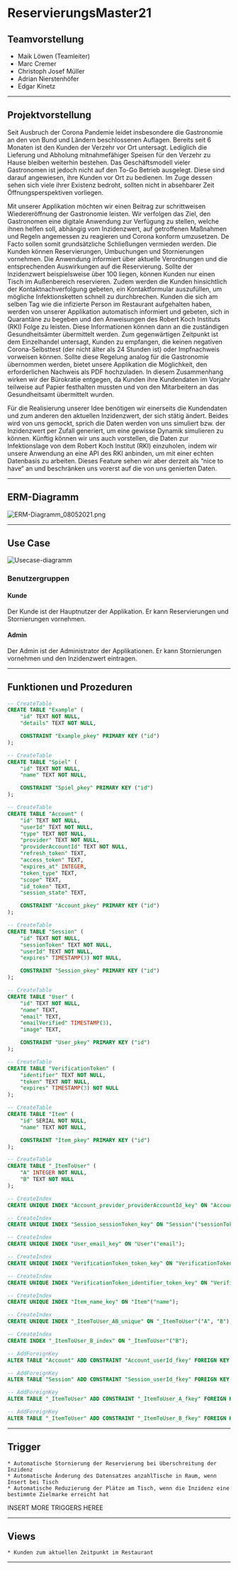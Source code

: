 # ReservierungsMaster21

## Teamvorstellung

* Maik Löwen (Teamleiter)
* Marc Cremer
* Christoph Josef Müller
* Adrian Nierstenhöfer
* Edgar Kinetz

---

## Projektvorstellung

Seit Ausbruch der Corona Pandemie leidet insbesondere die Gastronomie an den von Bund und Ländern beschlossenen Auflagen. Bereits seit 6 Monaten ist den Kunden der Verzehr vor Ort untersagt. Lediglich die Lieferung und Abholung mitnahmefähiger Speisen für den Verzehr zu Hause bleiben weiterhin bestehen. Das Geschäftsmodell vieler Gastronomen ist jedoch nicht auf den To-Go Betrieb ausgelegt. Diese sind darauf angewiesen, ihre Kunden vor Ort zu bedienen. Im Zuge dessen sehen sich viele ihrer Existenz bedroht, sollten nicht in absehbarer Zeit Öffnungsperspektiven vorliegen.

Mit unserer Applikation möchten wir einen Beitrag zur schrittweisen Wiedereröffnung der Gastronomie leisten. Wir verfolgen das Ziel, den Gastronomen eine digitale Anwendung zur Verfügung zu stellen, welche ihnen helfen soll, abhängig vom Inzidenzwert, auf getroffenen Maßnahmen und Regeln angemessen zu reagieren und Corona konform umzusetzen. De Facto sollen somit grundsätzliche Schließungen vermieden werden. Die Kunden können Reservierungen, Umbuchungen und Stornierungen vornehmen. Die Anwendung informiert über aktuelle Verordnungen und die entsprechenden Auswirkungen auf die Reservierung. Sollte der Inzidenzwert beispielsweise über 100 liegen, können Kunden nur einen Tisch im Außenbereich reservieren. Zudem werden die Kunden hinsichtlich der Kontaktnachverfolgung gebeten, ein Kontaktformular auszufüllen, um mögliche Infektionsketten schnell zu durchbrechen. Kunden die sich am selben Tag wie die infizierte Person im Restaurant aufgehalten haben, werden von unserer Applikation automatisch informiert und gebeten, sich in Quarantäne zu begeben und den Anweisungen des Robert Koch Instituts (RKI) Folge zu leisten. Diese Informationen können dann an die zuständigen Gesundheitsämter übermittelt werden. Zum gegenwärtigen Zeitpunkt ist dem Einzelhandel untersagt, Kunden zu empfangen, die keinen negativen Corona-Selbsttest (der nicht älter als 24 Stunden ist) oder Impfnachweis vorweisen können. Sollte diese Regelung analog für die Gastronomie übernommen werden, bietet unsere Applikation die Möglichkeit, den erforderlichen Nachweis als PDF hochzuladen. In diesem Zusammenhang wirken wir der Bürokratie entgegen, da Kunden ihre Kundendaten im Vorjahr teilweise auf Papier festhalten mussten und von den Mitarbeitern an das Gesundheitsamt übermittelt wurden.

Für die Realisierung unserer Idee benötigen wir einerseits die Kundendaten und zum anderen den aktuellen Inzidenzwert, der sich stätig ändert. Beides wird von uns gemockt, sprich die Daten werden von uns simuliert bzw. der Inzidenzwert per Zufall generiert, um eine gewisse Dynamik simulieren zu können. Künftig können wir uns auch vorstellen, die Daten zur Infektionslage von dem Robert Koch Institut (RKI) einzuholen, indem wir unsere Anwendung an eine API des RKI anbinden, um mit einer echten Datenbasis zu arbeiten. Dieses Feature sehen wir aber derzeit als “nice to have“ an und beschränken uns vorerst auf die von uns genierten Daten.

---

## ERM-Diagramm

![ERM-Diagramm_08052021.png](./static/ERM-Diagramm_08052021.png)

---

## Use Case

![Usecase-diagramm](https://github.com/marccremer/DB2/blob/main/docs/ERM%20Diagramm2_30052021.png?raw=true)

### Benutzergruppen

#### __Kunde__

Der Kunde ist der Hauptnutzer der Applikation.
Er kann Reservierungen und Stornierungen vornehmen.
#### __Admin__

Der Admin ist der Administrator der Applikationen.
Er kann Stornierungen vornehmen und den Inzidenzwert eintragen.

---

## Funktionen und Prozeduren

```sql
-- CreateTable
CREATE TABLE "Example" (
    "id" TEXT NOT NULL,
    "details" TEXT NOT NULL,

    CONSTRAINT "Example_pkey" PRIMARY KEY ("id")
);

-- CreateTable
CREATE TABLE "Spiel" (
    "id" TEXT NOT NULL,
    "name" TEXT NOT NULL,

    CONSTRAINT "Spiel_pkey" PRIMARY KEY ("id")
);

-- CreateTable
CREATE TABLE "Account" (
    "id" TEXT NOT NULL,
    "userId" TEXT NOT NULL,
    "type" TEXT NOT NULL,
    "provider" TEXT NOT NULL,
    "providerAccountId" TEXT NOT NULL,
    "refresh_token" TEXT,
    "access_token" TEXT,
    "expires_at" INTEGER,
    "token_type" TEXT,
    "scope" TEXT,
    "id_token" TEXT,
    "session_state" TEXT,

    CONSTRAINT "Account_pkey" PRIMARY KEY ("id")
);

-- CreateTable
CREATE TABLE "Session" (
    "id" TEXT NOT NULL,
    "sessionToken" TEXT NOT NULL,
    "userId" TEXT NOT NULL,
    "expires" TIMESTAMP(3) NOT NULL,

    CONSTRAINT "Session_pkey" PRIMARY KEY ("id")
);

-- CreateTable
CREATE TABLE "User" (
    "id" TEXT NOT NULL,
    "name" TEXT,
    "email" TEXT,
    "emailVerified" TIMESTAMP(3),
    "image" TEXT,

    CONSTRAINT "User_pkey" PRIMARY KEY ("id")
);

-- CreateTable
CREATE TABLE "VerificationToken" (
    "identifier" TEXT NOT NULL,
    "token" TEXT NOT NULL,
    "expires" TIMESTAMP(3) NOT NULL
);

-- CreateTable
CREATE TABLE "Item" (
    "id" SERIAL NOT NULL,
    "name" TEXT NOT NULL,

    CONSTRAINT "Item_pkey" PRIMARY KEY ("id")
);

-- CreateTable
CREATE TABLE "_ItemToUser" (
    "A" INTEGER NOT NULL,
    "B" TEXT NOT NULL
);

-- CreateIndex
CREATE UNIQUE INDEX "Account_provider_providerAccountId_key" ON "Account"("provider", "providerAccountId");

-- CreateIndex
CREATE UNIQUE INDEX "Session_sessionToken_key" ON "Session"("sessionToken");

-- CreateIndex
CREATE UNIQUE INDEX "User_email_key" ON "User"("email");

-- CreateIndex
CREATE UNIQUE INDEX "VerificationToken_token_key" ON "VerificationToken"("token");

-- CreateIndex
CREATE UNIQUE INDEX "VerificationToken_identifier_token_key" ON "VerificationToken"("identifier", "token");

-- CreateIndex
CREATE UNIQUE INDEX "Item_name_key" ON "Item"("name");

-- CreateIndex
CREATE UNIQUE INDEX "_ItemToUser_AB_unique" ON "_ItemToUser"("A", "B");

-- CreateIndex
CREATE INDEX "_ItemToUser_B_index" ON "_ItemToUser"("B");

-- AddForeignKey
ALTER TABLE "Account" ADD CONSTRAINT "Account_userId_fkey" FOREIGN KEY ("userId") REFERENCES "User"("id") ON DELETE CASCADE ON UPDATE CASCADE;

-- AddForeignKey
ALTER TABLE "Session" ADD CONSTRAINT "Session_userId_fkey" FOREIGN KEY ("userId") REFERENCES "User"("id") ON DELETE CASCADE ON UPDATE CASCADE;

-- AddForeignKey
ALTER TABLE "_ItemToUser" ADD CONSTRAINT "_ItemToUser_A_fkey" FOREIGN KEY ("A") REFERENCES "Item"("id") ON DELETE CASCADE ON UPDATE CASCADE;

-- AddForeignKey
ALTER TABLE "_ItemToUser" ADD CONSTRAINT "_ItemToUser_B_fkey" FOREIGN KEY ("B") REFERENCES "User"("id") ON DELETE CASCADE ON UPDATE CASCADE;


```

---

## Trigger

    * Automatische Stornierung der Reservierung bei Überschreitung der Inzidenz 
    * Automatische Änderung des Datensatzes anzahlTische in Raum, wenn Insert bei Tisch 
    * Automatische Reduzierung der Plätze am Tisch, wenn die Inzidenz eine bestimmte Zielmarke erreicht hat 

  INSERT MORE TRIGGERS HEREE

---

## Views

    * Kunden zum aktuellen Zeitpunkt im Restaurant

---

